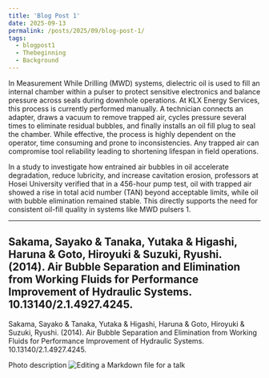 ```yaml
---
title: 'Blog Post 1'
date: 2025-09-13
permalink: /posts/2025/09/blog-post-1/
tags:
  - blogpost1
  - Thebeginning
  - Background
---
```


In Measurement While Drilling (MWD) systems, dielectric oil is used to fill an internal chamber within a pulser to protect sensitive electronics and balance pressure across seals during downhole operations. At KLX Energy Services, this process is currently performed manually. A technician connects an adapter, draws a vacuum to remove trapped air, cycles pressure several times to eliminate residual bubbles, and finally installs an oil fill plug to seal the chamber. While effective, the process is highly dependent on the operator, time consuming and prone to inconsistencies. Any trapped air can compromise tool reliability leading to shortening lifespan in field operations.

In a study to investigate how entrained air bubbles in oil accelerate degradation, reduce lubricity, and increase cavitation erosion, professors at Hosei University verified that in a 456-hour pump test, oil with trapped air showed a rise in total acid number (TAN) beyond acceptable limits, while oil with bubble elimination remained stable. This directly supports the need for consistent oil-fill quality in systems like MWD pulsers 1.

---
Sakama, Sayako & Tanaka, Yutaka & Higashi, Haruna & Goto, Hiroyuki & Suzuki, Ryushi. (2014). Air Bubble Separation and Elimination from Working Fluids for Performance Improvement of Hydraulic Systems. 10.13140/2.1.4927.4245. 
-- 

<p class="reference">Sakama, Sayako & Tanaka, Yutaka & Higashi, Haruna & Goto, Hiroyuki & Suzuki, Ryushi. (2014). Air Bubble Separation and Elimination from Working Fluids for Performance Improvement of Hydraulic Systems. 10.13140/2.1.4927.4245.</p>

Photo description
![Editing a Markdown file for a talk](/images/profile.png)


